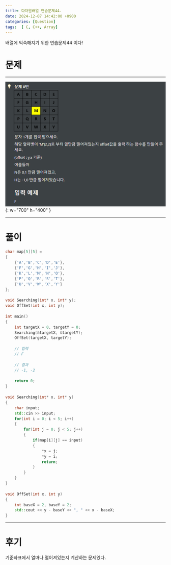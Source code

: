 ```yaml
---
title: 다차원배열 연습문제44.
date: 2024-12-07 14:42:00 +0900
categories: [Question]  
tags:  [ C, C++, Array]
---
```


배열에 익숙해지기 위한 연습문제44 이다!

# 문제   
---------------------------------------
![Desktop View](/assets/img/Array43.png){: w="700" h="400" }

---------------------------------------

# 풀이

```c++
char map[5][5] =
{
    {'A','B','C','D','E'},
    {'F','G','H','I','J'},
    {'K','L','M','N','O'},
    {'P','Q','R','S','T'},
    {'U','V','W','X','Y'}
};

void Searching(int* x, int* y);
void OffSet(int x, int y);

int main()
{
    int targetX = 0, targetY = 0;
    Searching(&targetX, &targetY);
    OffSet(targetX, targetY);

    // 입력 
    // F

    // 결과
    // -1, -2

    return 0;
}

void Searching(int* x, int* y)
{
    char input;
    std::cin >> input;
    for(int i = 0; i < 5; i++)
    {
        for(int j = 0; j < 5; j++)
        {
            if(map[i][j] == input)
            {
                *x = j;
                *y = i;
                return;
            }
        }
    }
}

void OffSet(int x, int y)
{
    int baseX = 2, baseY = 2;
    std::cout << y - baseY << ", " << x - baseX;
}
```
---------------------------------------

# 후기

기준좌표에서 얼마나 떨어져있는지 계산하는 문제였다.

